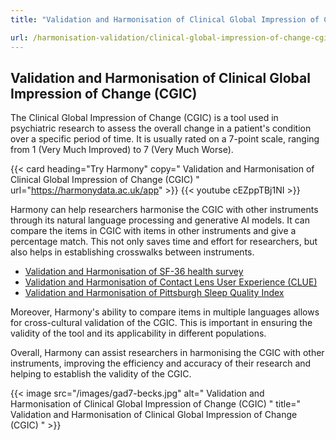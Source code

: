 ```yaml
---
title: "Validation and Harmonisation of Clinical Global Impression of Change (CGIC)"

url: /harmonisation-validation/clinical-global-impression-of-change-cgic
---
```


## Validation and Harmonisation of Clinical Global Impression of Change (CGIC)

The Clinical Global Impression of Change (CGIC) is a tool used in psychiatric research to assess the overall change in a patient's condition over a specific period of time. It is usually rated on a 7-point scale, ranging from 1 (Very Much Improved) to 7 (Very Much Worse).

{{< card heading="Try Harmony" copy=" Validation and Harmonisation of Clinical Global Impression of Change (CGIC) " url="https://harmonydata.ac.uk/app" >}}
{{< youtube cEZppTBj1NI >}}

Harmony can help researchers harmonise the CGIC with other instruments through its natural language processing and generative AI models. It can compare the items in CGIC with items in other instruments and give a percentage match. This not only saves time and effort for researchers, but also helps in establishing crosswalks between instruments.

* [Validation and Harmonisation of SF-36 health survey](/harmonisation-validation/sf-36-health-survey)
* [Validation and Harmonisation of Contact Lens User Experience (CLUE)](/harmonisation-validation/contact-lens-user-experience-clue)
* [Validation and Harmonisation of Pittsburgh Sleep Quality Index](/harmonisation-validation/pittsburgh-sleep-quality-index)

Moreover, Harmony's ability to compare items in multiple languages allows for cross-cultural validation of the CGIC. This is important in ensuring the validity of the tool and its applicability in different populations.

Overall, Harmony can assist researchers in harmonising the CGIC with other instruments, improving the efficiency and accuracy of their research and helping to establish the validity of the CGIC. 


{{< image src="/images/gad7-becks.jpg" alt=" Validation and Harmonisation of Clinical Global Impression of Change (CGIC) " title=" Validation and Harmonisation of Clinical Global Impression of Change (CGIC) " >}}







